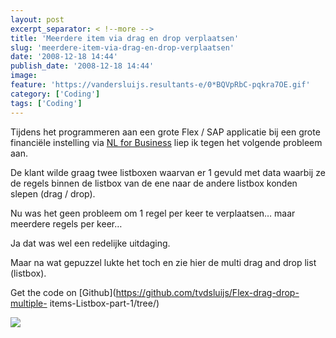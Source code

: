 ```yaml
---
layout: post
excerpt_separator: < !--more -->
title: 'Meerdere item via drag en drop verplaatsen'
slug: 'meerdere-item-via-drag-en-drop-verplaatsen'
date: '2008-12-18 14:44'
publish_date: '2008-12-18 14:44'
image:
feature: 'https://vandersluijs.resultants-e/0*BQVpRbC-pqkra7OE.gif'
category: ['Coding']
tags: ['Coding']
---
```

Tijdens het programmeren aan een grote Flex / SAP applicatie bij een grote
financiële instelling via [NL for Business](http://www.nl4b.com/ "NL4B") liep
ik tegen het volgende probleem aan.  
  
De klant wilde graag twee listboxen waarvan er 1 gevuld met data waarbij ze de
regels binnen de listbox van de ene naar de andere listbox konden slepen (drag
/ drop).  
  
Nu was het geen probleem om 1 regel per keer te verplaatsen… maar meerdere
regels per keer…  
  
  
Ja dat was wel een redelijke uitdaging.  
  
Maar na wat gepuzzel lukte het toch en zie hier de multi drag and drop list
(listbox).  
  
  
  
Get the code on [Github](https://github.com/tvdsluijs/Flex-drag-drop-multiple-
items-Listbox-part-1/tree/)

![](https://vandersluijs.resultants-e/0*BQVpRbC-pqkra7OE.gif)

